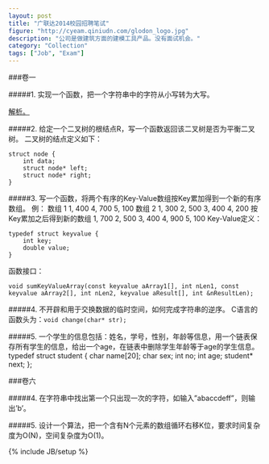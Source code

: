 ```yaml
---
layout: post
title: "广联达2014校园招聘笔试"
figure: "http://cyeam.qiniudn.com/glodon_logo.jpg"
description: "公司是做建筑方面的建模工具产品。没有面试机会。"
category: "Collection"
tags: ["Job", "Exam"]
---
```

###卷一

#####1. 实现一个函数，把一个字符串中的字符从小写转为大写。

[解析。](http://blog.cyeam.com/golang/2014/08/12/go_upper)

#####2. 给定一个二叉树的根结点R，写一个函数返回该二叉树是否为平衡二叉树。
二叉树的结点定义如下：

    struct node {
        int data;
        struct node* left;
        struct node* right;
    }

#####3. 写一个函数，将两个有序的Key-Value数组按Key累加得到一个新的有序数组。
例：
数组 1
1, 400
4, 700
5, 100
数组 2
1, 300
2, 500
3, 400
4, 200
按Key累加之后得到新的数组
1, 700
2, 500
3, 400
4, 900
5, 100
Key-Value定义：

    typedef struct keyvalue {
        int key;
        double value;
    }
函数接口：

    void sumKeyValueArray(const keyvalue aArray1[], int nLen1, const keyvalue aArray2[], int nLen2, keyvalue aResult[], int &nResultLen);


#####4. 不开辟和用于交换数据的临时空间，如何完成字符串的逆序。
C语言的函数头为：`void change(char* str);`

#####5. 一个学生的信息包括：姓名，学号，性别，年龄等信息，用一个链表保存所有学生的信息，给出一个age，在链表中删除学生年龄等于age的学生信息。
    typedef struct student {
        char name[20];
        char sex;
        int no;
        int age;
        student* next;
    };

###卷六

#####4. 在字符串中找出第一个只出现一次的字符，如输入”abaccdeff”，则输出’b’。

#####5. 设计一个算法，把一个含有N个元素的数组循环右移K位，要求时间复杂度为O(N)，空间复杂度为O(1)。

{% include JB/setup %}
